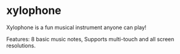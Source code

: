 # xylophone
Xylophone is a fun musical instrument anyone can play!

Features: 8 basic music notes, Supports multi-touch and all screen resolutions.
